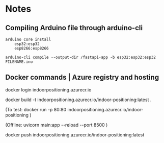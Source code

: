 
# Notes

## Compiling Arduino file through arduino-cli

```
arduino core install
    esp32:esp32
    esp8266:esp8266 

arduino-cli compile --output-dir /fastapi-app -b esp32:esp32:esp32 FILENAME.ino
```

## Docker commands | Azure registry and hosting

docker login indoorpositioning.azurecr.io

docker build -t indoorpositioning.azurecr.io/indoor-positioning:latest .

(To test: docker run -p 80:80 indoorpositioning.azurecr.io/indoor-positioning )

(Offline: uvicorn main:app --reload --port 8500 )

docker push indoorpositioning.azurecr.io/indoor-positioning:latest